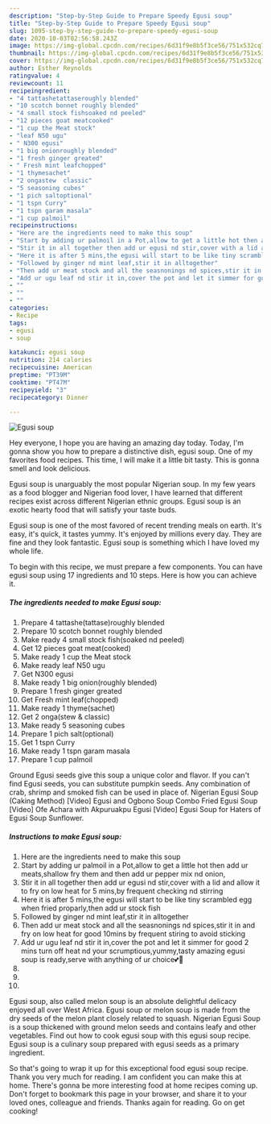 ```yaml
---
description: "Step-by-Step Guide to Prepare Speedy Egusi soup"
title: "Step-by-Step Guide to Prepare Speedy Egusi soup"
slug: 1095-step-by-step-guide-to-prepare-speedy-egusi-soup
date: 2020-10-03T02:56:58.243Z
image: https://img-global.cpcdn.com/recipes/6d31f9e8b5f3ce56/751x532cq70/egusi-soup-recipe-main-photo.jpg
thumbnail: https://img-global.cpcdn.com/recipes/6d31f9e8b5f3ce56/751x532cq70/egusi-soup-recipe-main-photo.jpg
cover: https://img-global.cpcdn.com/recipes/6d31f9e8b5f3ce56/751x532cq70/egusi-soup-recipe-main-photo.jpg
author: Esther Reynolds
ratingvalue: 4
reviewcount: 11
recipeingredient:
- "4 tattashetattaseroughly blended"
- "10 scotch bonnet roughly blended"
- "4 small stock fishsoaked nd peeled"
- "12 pieces goat meatcooked"
- "1 cup the Meat stock"
- "leaf N50 ugu"
- " N300 egusi"
- "1 big onionroughly blended"
- "1 fresh ginger greated"
- " Fresh mint leafchopped"
- "1 thymesachet"
- "2 ongastew  classic"
- "5 seasoning cubes"
- "1 pich saltoptional"
- "1 tspn Curry"
- "1 tspn garam masala"
- "1 cup palmoil"
recipeinstructions:
- "Here are the ingredients need to make this soup"
- "Start by adding ur palmoil in a Pot,allow to get a little hot then add ur meats,shallow fry them and then add ur pepper mix nd onion,"
- "Stir it in all together then add ur egusi nd stir,cover with a lid and allow it to fry on low heat for 5 mins,by frequent checking nd stirring"
- "Here it is after 5 mins,the egusi will start to be like tiny scrambled egg when fried proparly,then add ur stock fish"
- "Followed by ginger nd mint leaf,stir it in alltogether"
- "Then add ur meat stock and all the seasnonings nd spices,stir it in and fry on low heat for good 10mins by frequent stiring to avoid sticking"
- "Add ur ugu leaf nd stir it in,cover the pot and let it simmer for good 2 mins turn off heat nd your scrumptious,yummy,tasty amazing egusi soup is ready,serve with anything of ur choice💕🤗"
- ""
- ""
- ""
categories:
- Recipe
tags:
- egusi
- soup

katakunci: egusi soup 
nutrition: 214 calories
recipecuisine: American
preptime: "PT39M"
cooktime: "PT47M"
recipeyield: "3"
recipecategory: Dinner

---
```



![Egusi soup](https://img-global.cpcdn.com/recipes/6d31f9e8b5f3ce56/751x532cq70/egusi-soup-recipe-main-photo.jpg)

Hey everyone, I hope you are having an amazing day today. Today, I'm gonna show you how to prepare a distinctive dish, egusi soup. One of my favorites food recipes. This time, I will make it a little bit tasty. This is gonna smell and look delicious.

Egusi soup is unarguably the most popular Nigerian soup. In my few years as a food blogger and Nigerian food lover, I have learned that different recipes exist across different Nigerian ethnic groups. Egusi soup is an exotic hearty food that will satisfy your taste buds.

Egusi soup is one of the most favored of recent trending meals on earth. It's easy, it's quick, it tastes yummy. It's enjoyed by millions every day. They are fine and they look fantastic. Egusi soup is something which I have loved my whole life.


To begin with this recipe, we must prepare a few components. You can have egusi soup using 17 ingredients and 10 steps. Here is how you can achieve it.

<!--inarticleads1-->

##### The ingredients needed to make Egusi soup:

1. Prepare 4 tattashe(tattase)roughly blended
1. Prepare 10 scotch bonnet roughly blended
1. Make ready 4 small stock fish(soaked nd peeled)
1. Get 12 pieces goat meat(cooked)
1. Make ready 1 cup the Meat stock
1. Make ready leaf N50 ugu
1. Get  N300 egusi
1. Make ready 1 big onion(roughly blended)
1. Prepare 1 fresh ginger greated
1. Get  Fresh mint leaf(chopped)
1. Make ready 1 thyme(sachet)
1. Get 2 onga(stew &amp; classic)
1. Make ready 5 seasoning cubes
1. Prepare 1 pich salt(optional)
1. Get 1 tspn Curry
1. Make ready 1 tspn garam masala
1. Prepare 1 cup palmoil


Ground Egusi seeds give this soup a unique color and flavor. If you can&#39;t find Egusi seeds, you can substitute pumpkin seeds. Any combination of crab, shrimp and smoked fish can be used in place of. Nigerian Egusi Soup (Caking Method) [Video] Egusi and Ogbono Soup Combo Fried Egusi Soup [Video] Ofe Achara with Akpuruakpu Egusi [Video] Egusi Soup for Haters of Egusi Soup Sunflower. 

<!--inarticleads2-->

##### Instructions to make Egusi soup:

1. Here are the ingredients need to make this soup
1. Start by adding ur palmoil in a Pot,allow to get a little hot then add ur meats,shallow fry them and then add ur pepper mix nd onion,
1. Stir it in all together then add ur egusi nd stir,cover with a lid and allow it to fry on low heat for 5 mins,by frequent checking nd stirring
1. Here it is after 5 mins,the egusi will start to be like tiny scrambled egg when fried proparly,then add ur stock fish
1. Followed by ginger nd mint leaf,stir it in alltogether
1. Then add ur meat stock and all the seasnonings nd spices,stir it in and fry on low heat for good 10mins by frequent stiring to avoid sticking
1. Add ur ugu leaf nd stir it in,cover the pot and let it simmer for good 2 mins turn off heat nd your scrumptious,yummy,tasty amazing egusi soup is ready,serve with anything of ur choice💕🤗
1. 
1. 
1. 


Egusi soup, also called melon soup is an absolute delightful delicacy enjoyed all over West Africa. Egusi soup or melon soup is made from the dry seeds of the melon plant closely related to squash. Nigerian Egusi Soup is a soup thickened with ground melon seeds and contains leafy and other vegetables. Find out how to cook egusi soup with this egusi soup recipe. Egusi soup is a culinary soup prepared with egusi seeds as a primary ingredient. 

So that's going to wrap it up for this exceptional food egusi soup recipe. Thank you very much for reading. I am confident you can make this at home. There's gonna be more interesting food at home recipes coming up. Don't forget to bookmark this page in your browser, and share it to your loved ones, colleague and friends. Thanks again for reading. Go on get cooking!

